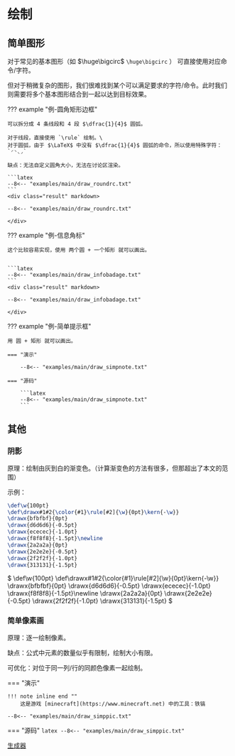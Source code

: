 # 绘制

## 简单图形

对于常见的基本图形（如 $\huge\bigcirc$ `\huge\bigcirc` ）
可直接使用对应命令/字符。

但对于稍微复杂的图形，我们很难找到某个可以满足要求的字符/命令。此时我们则需要将多个基本图形结合到一起以达到目标效果。

??? example "例-圆角矩形边框"

    可以拆分成 4 条线段和 4 段 $\dfrac{1}{4}$ 圆弧。

    对于线段，直接使用 `\rule` 绘制。\
    对于圆弧，由于 $\LaTeX$ 中没有 $\dfrac{1}{4}$ 圆弧的命令，所以使用特殊字符： `◜◝◟◞` 

    缺点：无法自定义圆角大小，无法在讨论区渲染。

    ```latex
    --8<-- "examples/main/draw_roundrc.txt"
    ```
    <div class="result" markdown>

    --8<-- "examples/main/draw_roundrc.txt"

    </div>
      
??? example "例-信息角标"

    这个比较容易实现，使用 两个圆 + 一个矩形 就可以画出。

    
    ```latex
    --8<-- "examples/main/draw_infobadage.txt"
    ```
    <div class="result" markdown>

    --8<-- "examples/main/draw_infobadage.txt"

    </div>

??? example "例-简单提示框"

    用 圆 + 矩形 就可以画出。

    === "演示"

        --8<-- "examples/main/draw_simpnote.txt"

    === "源码"

        ```latex
        --8<-- "examples/main/draw_simpnote.txt"
        ```

## 其他
  
### 阴影
      
原理：绘制由灰到白的渐变色。（计算渐变色的方法有很多，但那超出了本文的范围）

示例：

```latex
\def\w{100pt}
\def\drawx#1#2{\color{#1}\rule[#2]{\w}{0pt}\kern{-\w}}
\drawx{bfbfbf}{0pt}
\drawx{d6d6d6}{-0.5pt}
\drawx{ececec}{-1.0pt}
\drawx{f8f8f8}{-1.5pt}\newline
\drawx{2a2a2a}{0pt}
\drawx{2e2e2e}{-0.5pt}
\drawx{2f2f2f}{-1.0pt}
\drawx{313131}{-1.5pt}
```
<div class="result" markdown>
$
\def\w{100pt}
\def\drawx#1#2{\color{#1}\rule[#2]{\w}{0pt}\kern{-\w}}
\drawx{bfbfbf}{0pt}
\drawx{d6d6d6}{-0.5pt}
\drawx{ececec}{-1.0pt}
\drawx{f8f8f8}{-1.5pt}\newline
\drawx{2a2a2a}{0pt}
\drawx{2e2e2e}{-0.5pt}
\drawx{2f2f2f}{-1.0pt}
\drawx{313131}{-1.5pt}
$
</div>

### 简单像素画
  
原理：逐一绘制像素。

缺点：公式中元素的数量似乎有限制，绘制大小有限。

可优化：对位于同一列/行的同颜色像素一起绘制。

=== "演示"

    !!! note inline end ""
        这是游戏 [minecraft](https://www.minecraft.net) 中的工具：铁镐

    --8<-- "examples/main/draw_simppic.txt"

=== "源码"
    ```latex
    --8<-- "examples/main/draw_simppic.txt"
    ```

[生成器](../../appendix/B/#-)